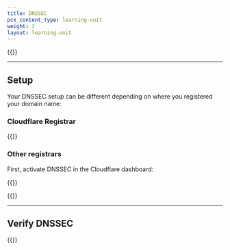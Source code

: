```yaml
---
title: DNSSEC
pcx_content_type: learning-unit
weight: 3
layout: learning-unit
---
```


{{<render file="_dnssec-definition.md" productFolder="dns">}}

---

## Setup

Your DNSSEC setup can be different depending on where you registered your domain name:

### Cloudflare Registrar

{{<render file="_enable-dnssec.md" productFolder="registrar">}}

### Other registrars

First, activate DNSSEC in the Cloudflare dashboard:

{{<render file="_dnssec-cloudflare-steps.md" productFolder="dns">}}

{{<render file="_dnssec-registrar-steps.md" productFolder="dns">}}

---

## Verify DNSSEC

{{<render file="_verify-dnssec.md" productFolder="registrar">}}